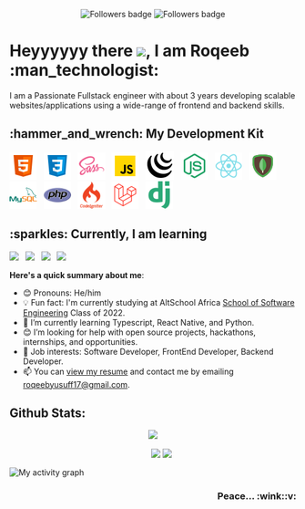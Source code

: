 
<p align="center">
<a>
    <img src="https://komarev.com/ghpvc/?username=roqeebYusuff"alt="Followers badge">
</a>
<a><img src="https://img.shields.io/github/followers/roqeebYusuff?label=Followers&style=social" alt="Followers badge"></a>
</p>

<h1> Heyyyyyy there <img src="https://raw.githubusercontent.com/MartinHeinz/MartinHeinz/master/wave.gif" width="30px">, I am Roqeeb :man_technologist:</h1>

I am a Passionate Fullstack engineer with about 3 years developing scalable websites/applications using a wide-range of frontend and backend skills.

<h2> :hammer_and_wrench: My Development Kit</h2>

<p>
  <img src="html-5.png" />&nbsp;&nbsp;&nbsp;<img src="css3.png" />&nbsp;&nbsp;&nbsp;<img src="sass.png" />&nbsp;&nbsp;&nbsp;<img src="javascript.png" />&nbsp;&nbsp;&nbsp;<img src="jquery.png" />&nbsp;&nbsp;&nbsp;<img src="node-js.png" />&nbsp;&nbsp;&nbsp;<img src="react.png" height="48px" />&nbsp;&nbsp;&nbsp;<img src="mongodb.png" />&nbsp;&nbsp;&nbsp;<img src="mysql.png" />&nbsp;&nbsp;&nbsp;<img src="phpp.png" height="48px" />&nbsp;&nbsp;&nbsp;<img src="codeigniter.png" />&nbsp;&nbsp;&nbsp;<img src="llaravel.png" />&nbsp;&nbsp;&nbsp;<img src="ddjango.png" />
</p>

<h2> :sparkles: Currently, I am learning</h2>

<p>
  <img src="https://img.shields.io/badge/TypeScript-007acc?style=for-the-badge&logo=typescript&logoColor=white" />&nbsp;&nbsp;&nbsp;<img src="https://img.shields.io/badge/Laravel-FF2D20?style=for-the-badge&logo=laravel&logoColor=white" />&nbsp;&nbsp;&nbsp;<img src="https://img.shields.io/badge/Django-092E20?style=for-the-badge&logo=django&logoColor=white" />&nbsp;&nbsp;&nbsp;<img src="https://img.shields.io/badge/React%20Native-61DAFB?style=for-the-badge&logo=react&logoColor=white" />
</p>


**Here's a quick summary about me**:

- 😊 Pronouns: He/him
- 💡 Fun fact: I'm currently studying at AltSchool Africa [School of Software Engineering](https://altschoolafrica.com/schools/engineering) Class of 2022.
- 🌱 I’m currently learning Typescript, React Native, and Python.
- 😊 I’m looking for help with open source projects, hackathons, internships, and opportunities.
- 💼 Job interests: Software Developer, FrontEnd Developer, Backend Developer.
- 📫 You can [view my resume](https://www.roqeebyusuff.tech/) and contact me by emailing [roqeebyusuff17@gmail.com](mailto:roqeebyusuff17@gmail.com).

## Github Stats:
<p align="center">
    <a>
        <img src="https://github-readme-streak-stats.herokuapp.com/?user=roqeebYusuff&theme=black-ice&hide_border=true&stroke=0000&background=060A0CD0"/>
    </a>
</p>
<p align="center" style="margin-left: 30px">
    <a>
        <img src="https://github-readme-stats.vercel.app/api?username=roqeebYusuff&show_icons=true&count_private=true&theme=algolia&hide_border=true&bg_color=0D1117" />
    </a>
    <a>
        <img src="https://github-readme-stats.vercel.app/api/top-langs/?username=roqeebYusuff&langs_count=8&count_private=true&layout=compact&theme=react&hide_border=true&bg_color=0D1117" />
    </a>
</p>

<a><img alt="My activity graph" src="https://activity-graph.herokuapp.com/graph?username=roqeebYusuff&bg_color=0D1117&color=5BCDEC&line=5BCDEC&point=FFFFFF&hide_border=true" /></a>

<h3 align="right">Peace... :wink::v:</h3>
